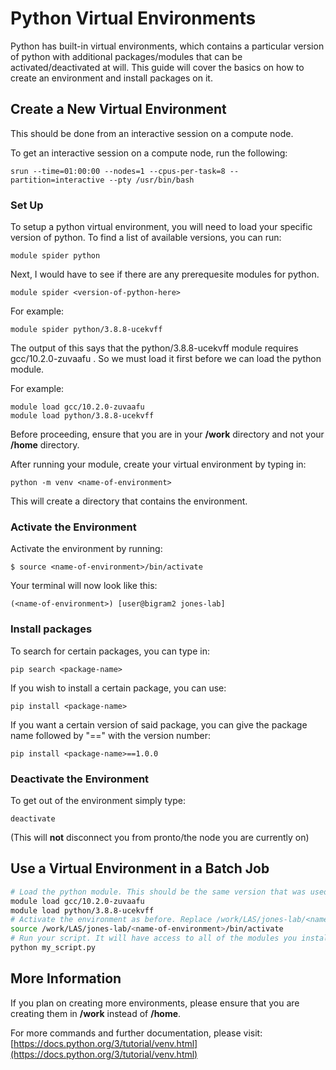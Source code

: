 # Python Virtual Environments

Python has built-in virtual environments, which contains a particular version of python with additional packages/modules that can be activated/deactivated at will. This guide will cover the basics on how to create an environment and install packages on it.

Create a New Virtual Environment
--------------------------------

This should be done from an interactive session on a compute node.

To get an interactive session on a compute node, run the following:

```
srun --time=01:00:00 --nodes=1 --cpus-per-task=8 --partition=interactive --pty /usr/bin/bash
```

### Set Up

To setup a python virtual environment, you will need to load your specific version of python. To find a list of available versions, you can run:

```
module spider python
```

Next, I would have to see if there are any prerequesite modules for python.

```
module spider <version-of-python-here>
```

For example:

```
module spider python/3.8.8-ucekvff
```

The output of this says that the python/3.8.8-ucekvff module requires gcc/10.2.0-zuvaafu . So we must load it first before we can load the python module. 

For example:

```
module load gcc/10.2.0-zuvaafu
module load python/3.8.8-ucekvff
```

Before proceeding, ensure that you are in your **/work** directory and not your **/home** directory. 

After running your module, create your virtual environment by typing in:

```
python -m venv <name-of-environment>
```

This will create a directory that contains the environment.

### Activate the Environment

Activate the environment by running:

```
$ source <name-of-environment>/bin/activate
```

Your terminal will now look like this:

```
(<name-of-environment>) [user@bigram2 jones-lab]
```

### Install packages

To search for certain packages, you can type in:

```
pip search <package-name>
```

If you wish to install a certain package, you can use:

```
pip install <package-name>
```

If you want a certain version of said package, you can give the package name followed by "==" with the version number:

```
pip install <package-name>==1.0.0
```

### Deactivate the Environment

To get out of the environment simply type:

```
deactivate
```

(This will **not** disconnect you from pronto/the node you are currently on)

Use a Virtual Environment in a Batch Job
----------------------------------------

```bash
# Load the python module. This should be the same version that was used to create the environment
module load gcc/10.2.0-zuvaafu
module load python/3.8.8-ucekvff
# Activate the environment as before. Replace /work/LAS/jones-lab/<name-of-environment> with the actual path to the environment.
source /work/LAS/jones-lab/<name-of-environment>/bin/activate
# Run your script. It will have access to all of the modules you installed in the environment.
python my_script.py
```

More Information
----------------

If you plan on creating more environments, please ensure that you are creating them in **/work** instead of **/home**.

For more commands and further documentation, please visit: [https://docs.python.org/3/tutorial/venv.html](https://docs.python.org/3/tutorial/venv.html)